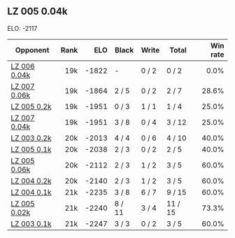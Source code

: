 ## LZ 005 0.04k ##

ELO: -2117

Opponent | Rank | ELO | Black | Write | Total | Win rate
---------|-----:|----:|-------|-------|-------|-------:
[LZ 006 0.04k](LZ%20006%200.04k.md) | 19k | -1822 | - | 0 / 2 | 0 / 2 | 0.0%
[LZ 007 0.06k](LZ%20007%200.06k.md) | 19k | -1864 | 2 / 5 | 0 / 2 | 2 / 7 | 28.6%
[LZ 005 0.2k](LZ%20005%200.2k.md) | 19k | -1951 | 0 / 3 | 1 / 1 | 1 / 4 | 25.0%
[LZ 007 0.04k](LZ%20007%200.04k.md) | 19k | -1951 | 3 / 8 | 0 / 4 | 3 / 12 | 25.0%
[LZ 003 0.2k](LZ%20003%200.2k.md) | 20k | -2013 | 4 / 4 | 0 / 6 | 4 / 10 | 40.0%
[LZ 005 0.1k](LZ%20005%200.1k.md) | 20k | -2038 | 2 / 3 | 0 / 2 | 2 / 5 | 40.0%
[LZ 005 0.06k](LZ%20005%200.06k.md) | 20k | -2112 | 2 / 3 | 1 / 2 | 3 / 5 | 60.0%
[LZ 004 0.2k](LZ%20004%200.2k.md) | 20k | -2140 | 2 / 3 | 1 / 2 | 3 / 5 | 60.0%
[LZ 004 0.1k](LZ%20004%200.1k.md) | 21k | -2235 | 3 / 8 | 6 / 7 | 9 / 15 | 60.0%
[LZ 005 0.02k](LZ%20005%200.02k.md) | 21k | -2240 | 8 / 11 | 3 / 4 | 11 / 15 | 73.3%
[LZ 003 0.1k](LZ%20003%200.1k.md) | 21k | -2247 | 3 / 3 | 0 / 2 | 3 / 5 | 60.0%
